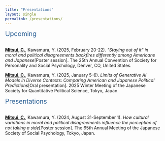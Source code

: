```yaml
---
title: "Presentations"
layout: single
permalink: /presentations/
---
```


<span style="color: #336699; font-size: 1.5em;">Upcoming</span><br><br>

**<u>Mitsui, C.</u>**, Kawamura, Y. (2025, February 20-22). *"Staying out of it" in moral and political disagreements backfires differently among Americans and Japanese*[Poster session]. The 25th Annual Convention of Society for Personality and Social Psychology, Denver, CO, United States.

**<u>Mitsui, C.</u>**, Kawamura, Y. (2025, January 5-6). *Limits of Generative AI Models in Diverse Contexts: Comparing American and Japanese Political Predictions*[Oral presentation]. 2025 Winter Meeting of the Japanese Society for Quantitative Political Science, Tokyo, Japan.

<span style="color: #336699; font-size: 1.5em;">Presentations</span><br><br>

**<u>Mitsui, C.</u>**, Kawamura, Y. (2024, August 31-September 1). *How cultural variations in moral and political disagreements influence the perception of not taking a side*[Poster session]. The 65th Annual Meeting of the Japanese Society of Social Psychology, Tokyo, Japan.
